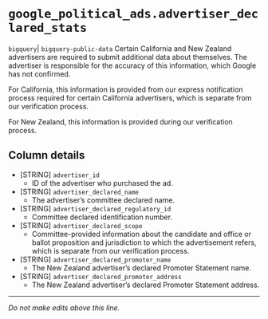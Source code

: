 # `google_political_ads.advertiser_declared_stats`
`bigquery`| `bigquery-public-data`
Certain California and New Zealand advertisers are required to submit additional data about themselves. The advertiser is responsible for the accuracy of this information, which Google has not confirmed.

For California, this information is provided from our express notification process required for certain California advertisers, which is separate from our verification process.

For New Zealand, this information is provided during our verification process.

## Column details
* [STRING]    `advertiser_id`
  - ID of the advertiser who purchased the ad.
* [STRING]    `advertiser_declared_name`
  - The advertiser’s committee declared name.
* [STRING]    `advertiser_declared_regulatory_id`
  - Committee declared identification number.
* [STRING]    `advertiser_declared_scope`
  - Committee-provided information about the candidate and office or ballot proposition and jurisdiction to which the advertisement refers, which is separate from our verification process.
* [STRING]    `advertiser_declared_promoter_name`
  - The New Zealand advertiser’s declared Promoter Statement name.
* [STRING]    `advertiser_declared_promoter_address`
  - The New Zealand advertiser’s declared Promoter Statement address.

-------------------------------------------------------------------------------
*Do not make edits above this line.*
